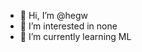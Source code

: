 - 👋 Hi, I’m @hegw
- 👀 I’m interested in none
- 🌱 I’m currently learning ML

<!---
hegwout/hegwout is a ✨ special ✨ repository because its `README.md` (this file) appears on your GitHub profile.
You can click the Preview link to take a look at your changes.
--->
